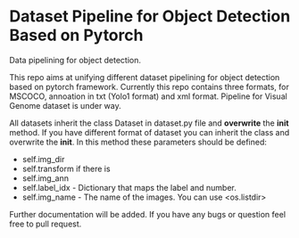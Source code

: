 # Dataset Pipeline for Object Detection Based on Pytorch
Data pipelining for object detection. 

This repo aims at unifying different dataset pipelining for object detection
based on pytorch framework. Currently this repo contains three formats, for MSCOCO, 
annoation in txt (Yolo1 format) and xml format. Pipeline for Visual Genome dataset is under way. 

All datasets inherit the class Dataset in dataset.py file and **overwrite** the **__init__** method. 
If you have different format of dataset you can inherit the class <Dataset> and overwrite the __init__. 
In this method these parameters should be defined: 
  * self.img_dir
  * self.transform if there is
  * self.img_ann
  * self.label_idx - Dictionary that maps the label and number. 
  * self.img_name - The name of the images. You can use <os.listdir>

Further documentation will be added. 
If you have any bugs or question feel free to pull request. 
